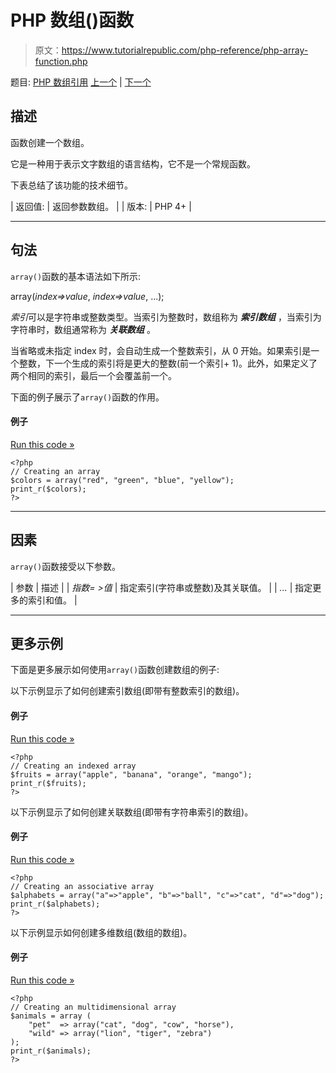 # PHP 数组()函数

> 原文：<https://www.tutorialrepublic.com/php-reference/php-array-function.php>

题目: [PHP 数组引用](php-array-functions.php) [上一个](php-array-walk-recursive-function.php) | [下一个](php-arsort-function.php)

## 描述

函数创建一个数组。

它是一种用于表示文字数组的语言结构，它不是一个常规函数。

下表总结了该功能的技术细节。

| 返回值: | 返回参数数组。 |
| 版本: | PHP 4+ |

* * *

## 句法

`array()`函数的基本语法如下所示:

array(*index=>value*, *index=>value*, ...);

*索引*可以是字符串或整数类型。当索引为整数时，数组称为 ***索引数组*** ，当索引为字符串时，数组通常称为 ***关联数组*** 。

当省略或未指定 index 时，会自动生成一个整数索引，从 0 开始。如果索引是一个整数，下一个生成的索引将是更大的整数(前一个索引+ 1)。此外，如果定义了两个相同的索引，最后一个会覆盖前一个。

下面的例子展示了`array()`函数的作用。

#### 例子

[Run this code »](../codelab.php?topic=php&file=create-an-array "Run this code to view the output")

```
<?php
// Creating an array
$colors = array("red", "green", "blue", "yellow");
print_r($colors);
?>
```

* * *

## 因素

`array()`函数接受以下参数。

| 参数 | 描述 |
| *指数= >值* | 指定索引(字符串或整数)及其关联值。 |
| *...* | 指定更多的索引和值。 |

* * *

## 更多示例

下面是更多展示如何使用`array()`函数创建数组的例子:

以下示例显示了如何创建索引数组(即带有整数索引的数组)。

#### 例子

[Run this code »](../codelab.php?topic=php&file=create-an-array-with-integer-indices "Run this code to view the output")

```
<?php
// Creating an indexed array
$fruits = array("apple", "banana", "orange", "mango");
print_r($fruits);
?>
```

以下示例显示了如何创建关联数组(即带有字符串索引的数组)。

#### 例子

[Run this code »](../codelab.php?topic=php&file=create-an-array-with-string-indices "Run this code to view the output")

```
<?php
// Creating an associative array
$alphabets = array("a"=>"apple", "b"=>"ball", "c"=>"cat", "d"=>"dog");
print_r($alphabets);
?>
```

以下示例显示如何创建多维数组(数组的数组)。

#### 例子

[Run this code »](../codelab.php?topic=php&file=create-an-array-of-arrays "Run this code to view the output")

```
<?php
// Creating an multidimensional array
$animals = array (
    "pet"  => array("cat", "dog", "cow", "horse"),
    "wild" => array("lion", "tiger", "zebra")
);
print_r($animals);
?>
```